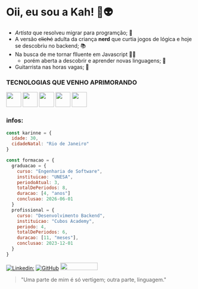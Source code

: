 # Oii, eu sou a Kah! 🖖👽
- *Artista* que resolveu migrar para programção; 🎨
- A versão ~~cliché~~ adulta da criança **nerd** que curtia jogos de lógica e hoje se descobriu no backend; 📚
- Na busca de me tornar flluente em Javascript 👩‍💻
  - porém aberta a descobrir e aprender novas linguagens; 🚀
- Guitarrista nas horas vagas; 🎸

### TECNOLOGIAS QUE VENHO APRIMORANDO

 <img src="https://cdn.jsdelivr.net/gh/devicons/devicon/icons/javascript/javascript-original.svg" width="40" height="40"/> <img src="https://cdn.jsdelivr.net/gh/devicons/devicon/icons/nodejs/nodejs-original.svg" width="40" height="40" /> <img src="https://cdn.jsdelivr.net/gh/devicons/devicon/icons/npm/npm-original-wordmark.svg" width="40" height="40" /> <img src="https://cdn.jsdelivr.net/gh/devicons/devicon/icons/typescript/typescript-original.svg" width="40" height="40" /> <img src="https://cdn.jsdelivr.net/gh/devicons/devicon/icons/postgresql/postgresql-plain-wordmark.svg" width="40" height="40" />
          

### infos:

  ```javascript
  const karinne = {
    idade: 30,
    cidadeNatal: "Rio de Janeiro"
  }
  
  const formacao = {
    graduacao = {
      curso: "Engenharia de Software",
      instituicao: "UNESA",
      periodoAtual: 3,
      totalDePeriodos: 8,
      duracao: [4, "anos"]
      conclusao: 2026-06-01
    }
    profissional = {
      curso: "Desenvolvimento Backend",
      instituicao: "Cubos Academy",
      periodo: 4,
      totalDePeriodos: 6,
      duracao: [11, "meses"],
      conclusao: 2023-12-01
    }
  }
```

[![Linkedin:](https://img.shields.io/badge/-Linkedin-black?style=flat-square&logo=Linkedin&logoColor=white&link=https://www.linkedin.com/in/karinnealmeida93/)](https://www.linkedin.com/in/karinnealmeida93/)
[![GitHub](https://img.shields.io/github/followers/Karinne?label=follow&style=social)](https://github.com/karinnealmeida)
<a href="https://www.hackerrank.com/karinnealmeida"> <img src="https://hrcdn.net/fcore/assets/brand/logo-new-white-green-a5cb16e0ae.svg" width="100" height="20">
</a>


> "Uma parte de mim
é só vertigem;
outra parte,
linguagem."
